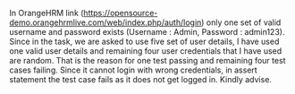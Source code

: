 In OrangeHRM link (https://opensource-demo.orangehrmlive.com/web/index.php/auth/login) only one set of valid username and password exists (Username : Admin, Password : admin123). 
Since in the task, we are asked to use five set of user details, I have used one valid user details and remaining four user credentials that I have used are random. That is the reason for one test passing and remaining four test cases failing. Since it cannot login with wrong credentials, in assert statement the test case fails as it does not get logged in.
Kindly advise.
